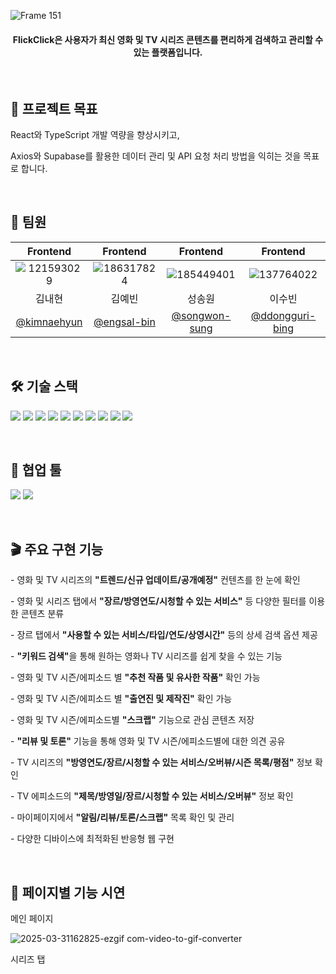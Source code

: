 ![Frame 151](https://github.com/user-attachments/assets/2e668af3-5ea1-4968-b030-3d4c3be5d47f)
<h4 align="center">FlickClick은 사용자가 최신 영화 및 TV 시리즈 콘텐츠를 편리하게 검색하고 관리할 수 있는 플랫폼입니다.</h4>
<br/>

<h2>🎯 프로젝트 목표</h2>
<p>React와 TypeScript 개발 역량을 향상시키고,</p>
<p>Axios와 Supabase를 활용한 데이터 관리 및 API 요청 처리 방법을 익히는 것을 목표로 합니다.</p>
<br/>

<h2>🤝 팀원</h2>

| Frontend | Frontend | Frontend | Frontend |
| :---: | :---: | :---: | :---: |
|![121593029](https://github.com/user-attachments/assets/025d0abf-73b8-4431-9ddd-051b2e5039b6)|![186317824](https://github.com/user-attachments/assets/57a72a8d-bc9a-4854-a79b-99b8c418df02)|![185449401](https://github.com/user-attachments/assets/d02ac9e6-3d29-457b-bc5f-228609972170)|![137764022](https://github.com/user-attachments/assets/6e3d4826-de16-4a62-b227-ff81e3647eb0)|
| 김내현 | 김예빈 | 성송원 | 이수빈 |
| [@kimnaehyun](https://github.com/kimnaehyun) | [@engsal-bin](https://github.com/engsal-bin) | [@songwon-sung](https://github.com/songwon-sung) | [@ddongguri-bing](https://github.com/ddongguri-bing) |
<br/>

<h2>🛠️ 기술 스택</h2>

![](https://img.shields.io/badge/typescript-3178C6?style=for-the-badge&logo=typescript&logoColor=white)
![](https://img.shields.io/badge/react-61DAFB?style=for-the-badge&logo=react&logoColor=black)
![](https://img.shields.io/badge/reactrouter-CA4245?style=for-the-badge&logo=reactrouter&logoColor=white)
![](https://img.shields.io/badge/reactquery-FF4154?style=for-the-badge&logo=reactquery&logoColor=white)
![](https://img.shields.io/badge/tailwindcss-06B6D4?style=for-the-badge&logo=tailwindcss&logoColor=white)
![](https://img.shields.io/badge/swiper-6332F6?style=for-the-badge&logo=swiper&logoColor=white)
![](https://img.shields.io/badge/supabase-3FCF8E?style=for-the-badge&logo=supabase&logoColor=white)
![](https://img.shields.io/badge/axios-5A29E4?style=for-the-badge&logo=axios&logoColor=white)
![](https://img.shields.io/badge/npm-CB3837?style=for-the-badge&logo=npm&logoColor=white)
![](https://img.shields.io/badge/netlify-00C7B7?style=for-the-badge&logo=netlify&logoColor=white)

<br/>

<h2>📝 협업 툴</h2>

![](https://img.shields.io/badge/notion-000000?style=for-the-badge&logo=notion&logoColor=white)
![](https://img.shields.io/badge/figma-F24E1E?style=for-the-badge&logo=figma&logoColor=white)

<br/>

<h2>🎬 주요 구현 기능</h2>
<p>- 영화 및 TV 시리즈의 <strong>"트렌드/신규 업데이트/공개예정"</strong> 컨텐츠를 한 눈에 확인</p>
<p>- 영화 및 시리즈 탭에서 <strong>"장르/방영연도/시청할 수 있는 서비스"</strong> 등 다양한 필터를 이용한 콘텐츠 분류</p>
<p>- 장르 탭에서 <strong>"사용할 수 있는 서비스/타입/연도/상영시간"</strong> 등의 상세 검색 옵션 제공</p>
<p>- <strong>"키워드 검색"</strong>을 통해 원하는 영화나 TV 시리즈를 쉽게 찾을 수 있는 기능</p>
<p>- 영화 및 TV 시즌/에피소드 별 <strong>"추천 작품 및 유사한 작품"</strong> 확인 가능</p>
<p>- 영화 및 TV 시즌/에피소드 별 <strong>"출연진 및 제작진"</strong> 확인 가능</p>
<p>- 영화 및 TV 시즌/에피소드별 <strong>"스크랩"</strong> 기능으로 관심 콘텐츠 저장</p>
<p>- <strong>"리뷰 및 토론"</strong> 기능을 통해 영화 및 TV 시즌/에피소드별에 대한 의견 공유</p>
<p>- TV 시리즈의 <strong>"방영연도/장르/시청할 수 있는 서비스/오버뷰/시즌 목록/평점"</strong> 정보 확인</p>
<p>- TV 에피소드의 <strong>"제목/방영일/장르/시청할 수 있는 서비스/오버뷰"</strong> 정보 확인</p>
<p>- 마이페이지에서 <strong>"알림/리뷰/토론/스크랩"</strong> 목록 확인 및 관리</p>
<p>- 다양한 디바이스에 최적화된 반응형 웹 구현</p>

<br/>

<h2>🎥 페이지별 기능 시연</h2>
<p>메인 페이지</p>

![2025-03-31162825-ezgif com-video-to-gif-converter](https://github.com/user-attachments/assets/1c769a38-c265-4d57-8a7f-0e1b574789e6)

<p>시리즈 탭</p>

